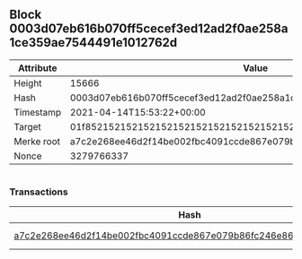 ## Block 0003d07eb616b070ff5cecef3ed12ad2f0ae258a1ce359ae7544491e1012762d

Attribute | Value
--- | ---
Height | 15666
Hash | 0003d07eb616b070ff5cecef3ed12ad2f0ae258a1ce359ae7544491e1012762d
Timestamp | 2021-04-14T15:53:22+00:00
Target | 01f8521521521521521521521521521521521521521521521521521521521521
Merke root | a7c2e268ee46d2f14be002fbc4091ccde867e079b86fc246e8698b12f5cd0049
Nonce | 3279766337

```

```

### Transactions

Hash | Amount
--- | ---
[a7c2e268ee46d2f14be002fbc4091ccde867e079b86fc246e8698b12f5cd0049](a7c2e268ee46d2f14be002fbc4091ccde867e079b86fc246e8698b12f5cd0049.md) | 10.00000000 SKEPTI 
